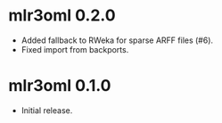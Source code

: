# mlr3oml 0.2.0

* Added fallback to RWeka for sparse ARFF files (#6).
* Fixed import from backports.

# mlr3oml 0.1.0

* Initial release.
